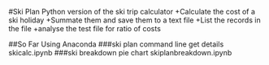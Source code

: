 #Ski Plan 
Python version of the ski trip calculator
+Calculate the cost of a ski holiday
+Summate them and save them to a text file
+List the records in the file
+analyse the test file for ratio of costs

##So Far
Using Anaconda 
###ski plan command line get details
skicalc.ipynb
###ski breakdown pie chart
skiplanbreakdown.ipynb

